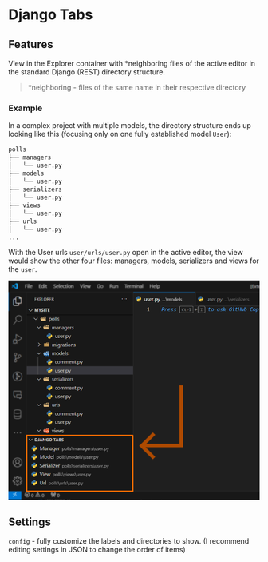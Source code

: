 # Django Tabs

## Features

View in the Explorer container with *neighboring files of the active editor in the standard Django (REST) directory structure.

> *neighboring - files of the same name in their respective directory

### Example
In a complex project with multiple models, the directory structure ends up looking like this (focusing only on one fully established model `User`):

```
polls
├── managers
│   └── user.py
├── models
│   └── user.py
├── serializers
│   └── user.py
├── views
│   └── user.py
├── urls
│   └── user.py
...
```
With the User urls `user/urls/user.py` open in the active editor, the view would show the other four files: managers, models, serializers and views for the `user`.

![features](resources/img/features.png)

## Settings
`config` - fully customize the labels and directories to show. (I recommend editing settings in JSON to change the order of items)
